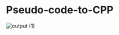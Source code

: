# Pseudo-code-to-CPP

![output (1)](https://github.com/user-attachments/assets/ca4267a1-c8b3-4cf3-adee-0840c3f57dda)
